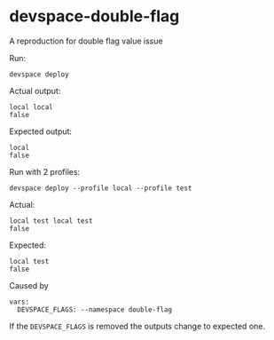 # devspace-double-flag
A reproduction for double flag value issue

Run:
```
devspace deploy
```

Actual output:
```
local local
false
```

Expected output:
```
local
false
```

Run with 2 profiles:
```
devspace deploy --profile local --profile test
```

Actual:
```
local test local test
false
```


Expected:
```
local test
false
```

Caused by
```
vars:
  DEVSPACE_FLAGS: --namespace double-flag
```

If the `DEVSPACE_FLAGS` is removed the outputs change to expected one.
